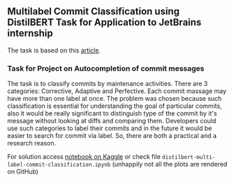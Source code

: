 ## Multilabel Commit Classification using DistilBERT Task for Application to JetBrains internship 

The task is based on this [article](https://www.researchgate.net/profile/Mohamed-Wiem-Mkaouer-2/publication/348228961_Multi-label_Classification_of_Commit_Messages_using_Transfer_Learning/links/61eacfc2c5e3103375ae596d/Multi-label-Classification-of-Commit-Messages-using-Transfer-Learning.pdf).

### Task for Project on Autocompletion of commit messages

The task is to classify commits by maintenance activities. There are 3 categories: Corrective, Adaptive and Perfective. Each commit massage may have more than one label at once. The problem was chosen because such classification is essential for understanding the goal of particular commits, also it would be really significant to distinguish type of the commit by it's message without looking at diffs and comparing them. Developers could use such categories to label their commits and in the future it would be easier to search for commit via label. So, there are both a practical and a research reason.

For solution access [notebook on Kaggle](https://www.kaggle.com/code/xyinspired/distilbert-multi-label-commit-classification/notebook) or check file `distilbert-multi-label-commit-classification.ipynb` (unhappily not all the plots are rendered on GitHub)


